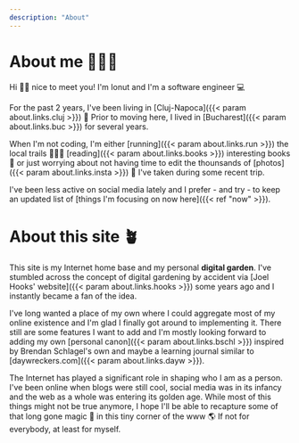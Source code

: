 ```yaml
---
description: "About"
---
```


# About me 👨🏻‍💻

Hi 👋🏻 nice to meet you! I'm Ionut and I'm a software engineer 💻

For the past 2 years, I've been living in [Cluj-Napoca]({{< param about.links.cluj >}}) 📍 Prior to moving here, I lived in [Bucharest]({{< param about.links.buc >}}) for several years.

When I'm not coding, I'm either [running]({{< param about.links.run >}}) the local trails 🏃🏻‍♂️ [reading]({{< param about.links.books >}}) interesting books 📖 or just worrying about not having time to edit the thounsands of [photos]({{< param about.links.insta >}}) 📸 I've taken during some recent trip.

I've been less active on social media lately and I prefer - and try - to keep an updated list of [things I'm focusing on now here]({{< ref "now" >}}).

# About this site 🪴

This site is my Internet home base and my personal __digital garden__. I've stumbled across the concept of digital gardening by accident via [Joel Hooks' website]({{< param about.links.hooks >}}) some years ago and I instantly became a fan of the idea.

I've long wanted a place of my own where I could aggregate most of my online existence and I'm glad I finally got around to implementing it.
There still are some features I want to add and I'm mostly looking forward to adding my own [personal canon]({{< param about.links.bschl >}}) inspired by Brendan Schlagel's own and maybe a learning journal similar to [daywreckers.com]({{< param about.links.dayw >}}).

The Internet has played a significant role in shaping who I am as a person. I've been online when blogs were still cool, social media was in its infancy and the web as a whole was entering its golden age. While most of this things might not be true anymore, I hope I'll be able to recapture some of that long gone magic 🔮 in this tiny corner of the www 🌎 If not for everybody, at least for myself.